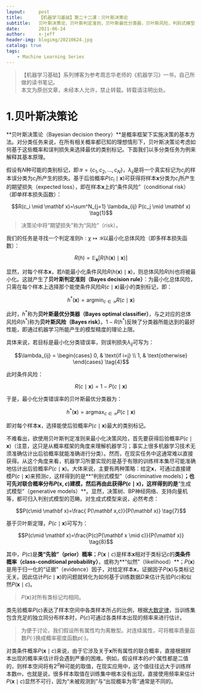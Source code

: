 ```yaml
---
layout:     post
title:      【机器学习基础】第二十二课：贝叶斯决策论
subtitle:   贝叶斯决策论，贝叶斯判定准则，贝叶斯最优分类器，贝叶斯风险，判别式模型，生成式模型，先验概率，条件概率，似然
date:       2021-06-24
author:     x-jeff
header-img: blogimg/20210624.jpg
catalog: true
tags:
    - Machine Learning Series
---
```

>【机器学习基础】系列博客为参考周志华老师的《机器学习》一书，自己所做的读书笔记。  
>本文为原创文章，未经本人允许，禁止转载。转载请注明出处。

# 1.贝叶斯决策论

**贝叶斯决策论（Bayesian decision theory）**是概率框架下实施决策的基本方法。对分类任务来说，在所有相关概率都已知的理想情形下，贝叶斯决策论考虑如何基于这些概率和误判损失来选择最优的类别标记。下面我们以多分类任务为例来解释其基本原理。

假设有$N$种可能的类别标记，即$\mathcal{Y} = \{c_1,c_2,...,c_N \}$，$\lambda _{ij}$是将一个真实标记为$c_j$的样本误分类为$c_i$所产生的损失。基于后验概率$P(c_i \mid \mathbf x)$可获得将样本$\mathbf x$分类为$c_i$所产生的期望损失（expected loss），即在样本$\mathbf x$上的“条件风险”（conditional risk）（即单样本损失函数）：

$$R(c_i \mid \mathbf x)=\sum^N_{j=1} \lambda_{ij} P(c_j \mid \mathbf x) \tag{1}$$

>决策论中将“期望损失”称为“风险”（risk）。

我们的任务是寻找一个判定准则$h:\chi \mapsto \mathcal{Y}$以最小化总体风险（即多样本损失函数）：

$$R(h)=\mathbb{E}_{\mathbf x} [ R(h(\mathbf x) \mid \mathbf x) ] \tag{2}$$

显然，对每个样本$\mathbf x$，若$h$能最小化条件风险$R(h(\mathbf x) \mid \mathbf x)$，则总体风险$R(h)$也将被最小化。这就产生了**贝叶斯判定准则（Bayes decision rule）**：为最小化总体风险，只需在每个样本上选择那个能使条件风险$R(c \mid \mathbf x)$最小的类别标记，即：

$$h^*(\mathbf x)=\mathop{\arg\min}_{c \in \mathcal{Y}} R(c \mid \mathbf x) \tag{3}$$

此时，$h^*$称为**贝叶斯最优分类器（Bayes optimal classifier）**，与之对应的总体风险$R(h^*)$称为**贝叶斯风险（Bayes risk）**。$1-R(h^*)$反映了分类器所能达到的最好性能，即通过机器学习所能产生的模型精度的理论上限。

具体来说，若目标是最小化分类错误率，则误判损失$\lambda_{ij}$可写为：

$$\lambda_{ij} = \begin{cases} 0, & \text{if i=j} \\ 1, & \text{otherwise} \end{cases} \tag{4}$$

此时条件风险：

$$R(c \mid \mathbf x)=1-P(c\mid \mathbf x) \tag{5}$$

于是，最小化分类错误率的贝叶斯最优分类器为：

$$h^*(\mathbf x)=\mathop{\arg\max}_{c \in \mathcal{Y}} P(c \mid \mathbf x) \tag{6}$$

即对每个样本$\mathbf x$，选择能使后验概率$P(c \mid \mathbf x)$最大的类别标记。

不难看出，欲使用贝叶斯判定准则来最小化决策风险，首先要获得后验概率$P(c \mid \mathbf x)$（注意，这只是从概率框架的角度来理解机器学习；事实上很多机器学习技术无须准确估计出后验概率就能准确进行分类）。然而，在现实任务中这通常难以直接获得。从这个角度来看，机器学习所要实现的是基于有限的训练样本集尽可能准确地估计出后验概率$P(c \mid \mathbf x)$。大体来说，主要有两种策略：给定$\mathbf x$，可通过直接建模$P(c \mid \mathbf x)$来预测$c$，这样得到的是**“判别式模型”（discriminative models）**；也可先对联合概率分布$P(\mathbf x,c)$建模，然后再由此获得$P(c\mid \mathbf x)$，这样得到的是**“生成式模型”（generative models）**。显然，决策树、BP神经网络、支持向量机等，都可归入判别式模型的范畴。对生成式模型来说，必然考虑：

$$P(c\mid \mathbf x)=\frac{ P(\mathbf x,c)}{P(\mathbf x)} \tag{7}$$

基于贝叶斯定理，$P(c\mid \mathbf x)$可写为：

$$P(c\mid \mathbf x)=\frac{P(c)P(\mathbf x \mid c)}{P(\mathbf x)} \tag{8}$$

其中，$P(c)$是**类“先验”（prior）概率**；$P(\mathbf x \mid c)$是样本$\mathbf x$相对于类标记$c$的**类条件概率（class-conditional probability）**，或称为**“似然”（likelihood）**；$P(\mathbf x)$是用于归一化的“证据”（evidence）因子，对给定样本$\mathbf x$，证据因子$P(\mathbf x)$与类标记无关。因此估计$P(c \mid \mathbf x)$的问题就转化为如何基于训练数据$D$来估计先验$P(c)$和似然$P(\mathbf x \mid c)$。

>$P(\mathbf x)$对所有类标记均相同。

类先验概率$P(c)$表达了样本空间中各类样本所占的比例，根据[大数定律](http://shichaoxin.com/2020/03/22/数学基础-第十二课-随机变量/#4大数定律)，当训练集包含充足的独立同分布样本时，$P(c)$可通过各类样本出现的频率来进行估计。

>为便于讨论，我们假设所有属性均为离散型。对连续属性，可将概率质量函数$P(\cdot)$换成概率密度函数$p(\cdot)$。

对类条件概率$P(\mathbf x \mid c)$来说，由于它涉及关于$\mathbf x$所有属性的联合概率，直接根据样本出现的概率来估计将会遇到严重的困难。例如，假设样本的$d$个属性都是二值的，则样本空间将有$2^d$种可能的取值，在现实应用中，这个值往往远大于训练样本数$m$，也就是说，很多样本取值在训练集中根本没有出现，直接使用频率来估计$P(\mathbf x \mid c)$显然不可行，因为“未被观测到”与“出现概率为零”通常是不同的。